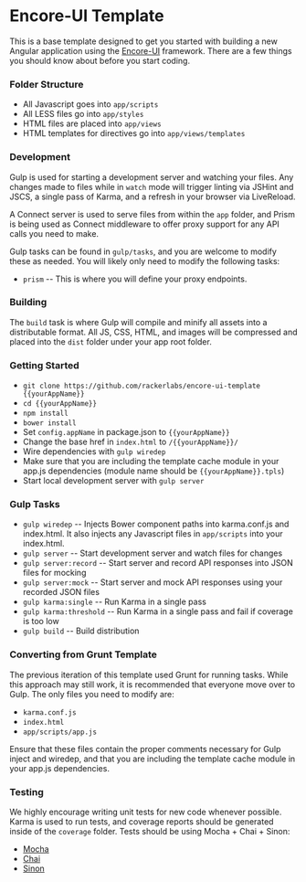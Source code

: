 # Encore-UI Template

This is a base template designed to get you started with building a new Angular application using the [Encore-UI](http://rackerlabs.github.io/encore-ui/#/overview) framework.
There are a few things you should know about before you start coding.

### Folder Structure

* All Javascript goes into `app/scripts`
* All LESS files go into `app/styles`
* HTML files are placed into `app/views`
* HTML templates for directives go into `app/views/templates`

### Development

Gulp is used for starting a development server and watching your files. Any changes made to files while in `watch` mode
will trigger linting via JSHint and JSCS, a single pass of Karma, and a refresh in your browser via LiveReload.

A Connect server is used to serve files from within the `app` folder, and
Prism is being used as Connect middleware to offer proxy support for any API calls you need to make.

Gulp tasks can be found in `gulp/tasks`, and you are welcome to modify these as needed. You will likely only need to
modify the following tasks:

* `prism` -- This is where you will define your proxy endpoints.

### Building

The `build` task is where Gulp will compile and minify all assets into a distributable format. All JS, CSS, HTML, and
images will be compressed and placed into the `dist` folder under your app root folder.

### Getting Started

* `git clone https://github.com/rackerlabs/encore-ui-template {{yourAppName}}`
* `cd {{yourAppName}}`
* `npm install`
* `bower install`
* Set `config.appName` in package.json to `{{yourAppName}}`
* Change the base href in `index.html` to `/{{yourAppName}}/`
* Wire dependencies with `gulp wiredep`
* Make sure that you are including the template cache module in your app.js dependencies (module name should be `{{yourAppName}}.tpls`)
* Start local development server with `gulp server`

### Gulp Tasks

* `gulp wiredep` -- Injects Bower component paths into karma.conf.js and index.html. It also injects any Javascript files in `app/scripts` into your index.html.
* `gulp server` -- Start development server and watch files for changes
* `gulp server:record` -- Start server and record API responses into JSON files for mocking
* `gulp server:mock` -- Start server and mock API responses using your recorded JSON files
* `gulp karma:single` -- Run Karma in a single pass
* `gulp karma:threshold` -- Run Karma in a single pass and fail if coverage is too low
* `gulp build` -- Build distribution


### Converting from Grunt Template

The previous iteration of this template used Grunt for running tasks. While this approach may still work, it is
recommended that everyone move over to Gulp. The only files you need to modify are:

* `karma.conf.js`
* `index.html`
* `app/scripts/app.js`

Ensure that these files contain the proper comments necessary for Gulp inject and wiredep, and that you are including
the template cache module in your app.js dependencies.

### Testing

We highly encourage writing unit tests for new code whenever possible. Karma is used to run tests, and coverage
reports should be generated inside of the `coverage` folder. Tests should be using Mocha + Chai + Sinon:

* [Mocha](http://visionmedia.github.io/mocha/)
* [Chai](http://chaijs.com/)
* [Sinon](http://sinonjs.org/)
